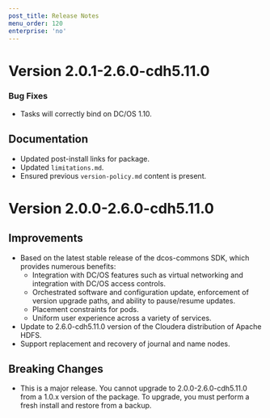 ```yaml
---
post_title: Release Notes
menu_order: 120
enterprise: 'no'
---
```


# Version  2.0.1-2.6.0-cdh5.11.0

### Bug Fixes
* Tasks will correctly bind on DC/OS 1.10.

## Documentation
* Updated post-install links for package.
* Updated `limitations.md`.
* Ensured previous `version-policy.md` content is present.

# Version 2.0.0-2.6.0-cdh5.11.0

## Improvements
- Based on the latest stable release of the dcos-commons SDK, which provides numerous benefits:
  - Integration with DC/OS features such as virtual networking and integration with DC/OS access controls.
  - Orchestrated software and configuration update, enforcement of version upgrade paths, and ability to pause/resume updates.
  - Placement constraints for pods.
  - Uniform user experience across a variety of services.
- Update to 2.6.0-cdh5.11.0 version of the Cloudera distribution of Apache HDFS.
- Support replacement and recovery of journal and name nodes.

## Breaking Changes
- This is a major release.  You cannot upgrade to 2.0.0-2.6.0-cdh5.11.0 from a 1.0.x version of the package.  To upgrade, you must perform a fresh install and restore from a backup.
